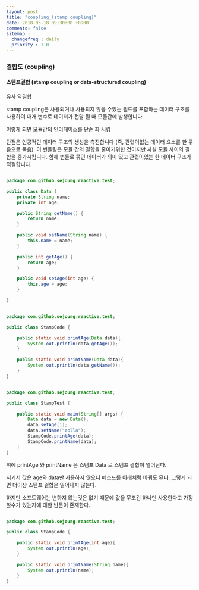 ```yaml
---
layout: post
title: "coupling_(stamp coupling)"
date: 2018-05-18 09:30:00 +0900
comments: false
sitemap :
  changefreq : daily
  priority : 1.0
---
```


### 결합도 (coupling)

#### 스템프결합 (stamp coupling or data-structured coupling)
 
유사 약결합

stamp coupling은 사용되거나 사용되지 않을 수있는 필드를 포함하는 데이터 구조를 사용하여 매개 변수로 데이터가 전달 될 때 모듈간에 발생합니다.  

이렇게 되면 모듈간의 인터페이스를 단순 화 시킴

단점은 인공적인 데이터 구조의 생성을 촉진합니다 (즉, 관련이없는 데이터 요소를 한 묶음으로 묶음).
이 번들링은 모듈 간의 결합을 줄이기위한 것이지만 사실 모듈 사이의 결합을 증가시킵니다. 함께 번들로 묶인 데이터가 의미 있고 관련이있는 한 데이터 구조가 적절합니다.


```java

package com.github.sejoung.reactive.test;

public class Data {
    private String name;
    private int age;

    public String getName() {
        return name;
    }

    public void setName(String name) {
        this.name = name;
    }

    public int getAge() {
        return age;
    }

    public void setAge(int age) {
        this.age = age;
    }

}


```

```java

package com.github.sejoung.reactive.test;

public class StampCode {

    public static void printAge(Data data){
        System.out.println(data.getAge());
    }

    public static void printName(Data data){
        System.out.println(data.getName());
    }
}

```

```java

package com.github.sejoung.reactive.test;

public class StampTest {

    public static void main(String[] args) {
        Data data = new Data();
        data.setAge(1);
        data.setName("zolla");
        StampCode.printAge(data);
        StampCode.printName(data);
    }
}


```

위에 printAge 와 printName 은 스템프 Data 로  스템프 결합이 일어난다.

저기서 값은 age와 data만 사용하지 않으니 메소드를 아래처럼 바꿔도 된다. 그렇게 되면 더이상 스템프 결합은 일어나지 않는다.

하지만 소프트웨어는 변하지 않는것은 없기 때문에 값을 무조건 하나만 사용한다고 가정할수가 있는지에 대한 반문이 존재한다.


```java

package com.github.sejoung.reactive.test;

public class StampCode {

    public static void printAge(int age){
        System.out.println(age);
    }

    public static void printName(String name){
        System.out.println(name);
    }
}

```